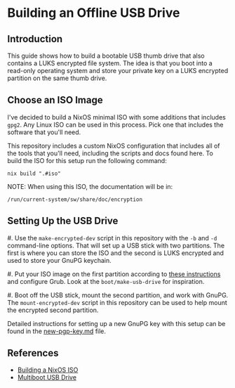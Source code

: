 # Building an Offline USB Drive

## Introduction

This guide shows how to build a bootable USB thumb drive that also
contains a LUKS encrypted file system.  The idea is that you boot into
a read-only operating system and store your private key on a LUKS
encrypted partition on the same thumb drive.

## Choose an ISO Image

I've decided to build a NixOS minimal ISO with some additions that
includes `gpg2`.  Any Linux ISO can be used in this process.  Pick one
that includes the software that you'll need.

This repository includes a custom NixOS configuration that includes
all of the tools that you'll need, including the scripts and docs
found here.  To build the ISO for this setup run the following
command:

    nix build ".#iso"

NOTE: When using this ISO, the documentation will be in:

    /run/current-system/sw/share/doc/encryption

## Setting Up the USB Drive

  #. Use the `make-encrypted-dev` script in this repository with the
     `-b` and `-d` command-line options.  That will set up a USB stick
     with two partitions.  The first is where you can store the ISO
     and the second is LUKS encrypted and used to store your GnuPG
     keychain.

  #. Put your ISO image on the first partition according to
     [these instructions][Multiboot USB Drive] and configure Grub.
     Look at the `boot/make-usb-drive` for inspiration.

  #. Boot off the USB stick, mount the second partition, and work with
     GnuPG.  The `mount-encrypted-dev` script in this repository can be
     used to help mount the encrypted second partition.

Detailed instructions for setting up a new GnuPG key with this setup
can be found in the [new-pgp-key.md](new-pgp-key.md)
file.

## References

  * [Building a NixOS ISO][]
  * [Multiboot USB Drive][]

[building a nixos iso]: https://nixos.org/manual/nixos/stable/#sec-building-image
[multiboot usb drive]: https://wiki.archlinux.org/index.php/Multiboot_USB_drive
